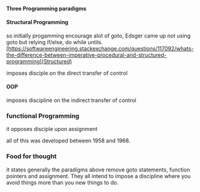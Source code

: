 #### Three Programming paradigms

#### Structural Programming
so initially progamming encourage alot of goto, Edsger came up not using goto but relying if/else, do while untils.
[https://softwareengineering.stackexchange.com/questions/117092/whats-the-difference-between-imperative-procedural-and-structured-programming](Structured)

imposes disciple on the direct transfer of control



#### OOP
imposes discipline on the indirect transfer of control


### functional Programming
it opposes disciple upon assignment


all of this was developed between 1958 and 1968.

### Food for thought
it states generally the paradigms above remove
goto statements, function pointers and assignment.
They all intend to impose a discipline where you avoid things more than you new things to do.

